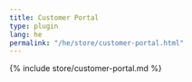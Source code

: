 ```yaml
---
title: Customer Portal
type: plugin
lang: he
permalink: "/he/store/customer-portal.html"
---
```


{% include store/customer-portal.md %}
